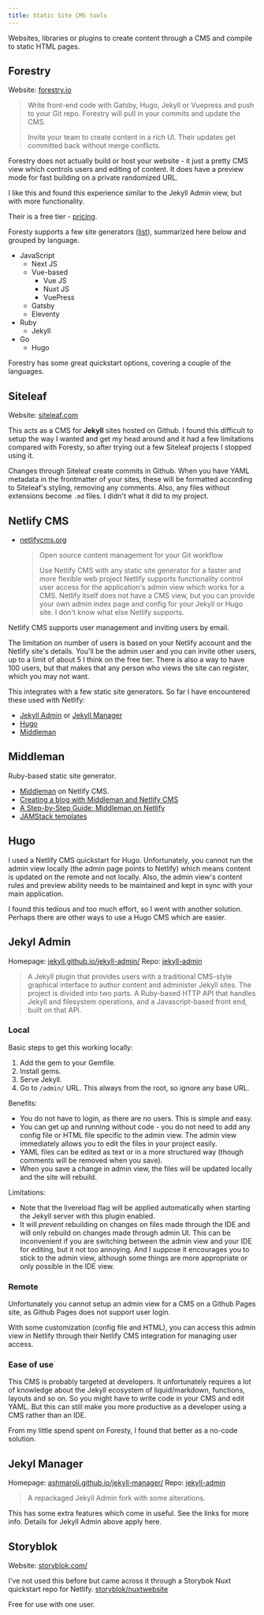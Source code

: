 ```yaml
---
title: Static Site CMS tools
---
```


Websites, libraries or plugins to create content through a CMS and compile to static HTML pages.


## Forestry

Website: [forestry.io](https://forestry.io)

> Write front-end code with Gatsby, Hugo, Jekyll or Vuepress and push to your Git repo. Forestry will pull in your commits and update the CMS.
> 
> Invite your team to create content in a rich UI. Their updates get committed back without merge conflicts.

Forestry does not actually build or host your website - it just a pretty CMS view which controls users and editing of content. It does have a preview mode for fast building on a private randomized URL.

I like this and found this experience similar to the Jekyll Admin view, but with more functionality.

Their is a free tier - [pricing](https://forestry.io/pricing/).

Foresty supports a few site generators ([list](https://forestry.io/docs/faqs/glossary/static-site-generators/)), summarized here below and grouped by language. 

- JavaScript
    - Next JS
    - Vue-based
        - Vue JS
        - Nuxt JS
        - VuePress  
    - Gatsby
    - Eleventy
- Ruby
    - Jekyll
- Go
    - Hugo

Forestry has some great quickstart options, covering a couple of the languages.


## Siteleaf

Website: [siteleaf.com](https://siteleaf.com)

This acts as a CMS for **Jekyll** sites hosted on Github. I found this difficult to setup the way I wanted and get my head around and it had a few limitations compared with Foresty, so after trying out a few Siteleaf projects I stopped using it.

Changes through Siteleaf create commits in Github. When you have YAML metadata in the frontmatter of your sites, these will be formatted according to Siteleaf's styling, removing any comments. Also, any files without extensions become `.md` files. I didn't what it did to my project.


## Netlify CMS

- [netlifycms.org](https://www.netlifycms.org/)
    > Open source content management for your Git workflow
    >
    > Use Netlify CMS with any static site generator for a faster and more flexible web project
Netlify supports functionality control user access for the application's admin view which works for a CMS. Netlify itself does not have a CMS view, but you can provide your own admin index page and config for your Jekyll or Hugo site. I don't know what else Netlify supports.

Netlify CMS supports user management and inviting users by email.

The limitation on number of users is based on your Netlify account and the Netlify site's details. You'll be the admin user and you can invite other users, up to a limit of about 5 I think on the free tier. There is also a way to have 100 users, but that makes that any person who views the site can register, which you may not want.

This integrates with a few static site generators. So far I have encountered these used with Netlify:

- [Jekyll Admin](#jekyll-admin) or [Jekyll Manager](#jekyll-manager)
- [Hugo](#hugo)
- [Middleman](#middleman)

## Middleman

Ruby-based static site generator.

- [Middleman](https://www.netlifycms.org/docs/middleman/) on Netlify CMS.
- [Creating a blog with Middleman and Netlify CMS ](https://www.netlify.com/blog/2017/04/20/creating-a-blog-with-middleman-and-netlify-cms/)
- [A Step-by-Step Guide: Middleman on Netlify](https://www.netlify.com/blog/2015/10/01/a-step-by-step-guide-middleman-on-netlify/)
- [JAMStack templates](https://templates.netlify.com/template/middleman-starter/)

## Hugo

I used a Netlify CMS quickstart for Hugo. Unfortunately, you cannot run the admin view locally (the admin page points to Netlify) which means content is updated on the remote and not locally. Also, the admin view's content rules and preview ability needs to be maintained and kept in sync with your main application. 

I found this tedious and too much effort, so I went with another solution. Perhaps there are other ways to use a Hugo CMS which are easier.

## Jekyl Admin

Homepage: [jekyll.github.io/jekyll-admin/](https://jekyll.github.io/jekyll-admin/)
Repo: [jekyll-admin](https://github.com/jekyll/jekyll-admin)

> A Jekyll plugin that provides users with a traditional CMS-style graphical interface to author content and administer Jekyll sites. The project is divided into two parts. A Ruby-based HTTP API that handles Jekyll and filesystem operations, and a Javascript-based front end, built on that API.

### Local

Basic steps to get this working locally:

1. Add the gem to your Gemfile.
2. Install gems.
3. Serve Jekyll.
4. Go to `/admin/` URL. This always from the root, so ignore any base URL. 

Benefits:
- You do not have to login, as there are no users. This is simple and easy.
- You can get up and running without code - you do not need to add any config file or HTML file specific to the admin view. The admin view immediately allows you to edit the files in your project easily. 
- YAML files can be edited as text or in a more structured way (though comments will be removed when you save).
- When you save a change in admin view, the files will be updated locally and the site will rebuild.

Limitations:
- Note that the livereload flag will be applied automatically when starting the Jekyll server with this plugin enabled. 
- It will *prevent* rebuilding on changes on files made through the IDE and will only rebuild on changes made through admin UI. This can be inconvenient if you are switching between the admin view and your IDE for editing, but it not too annoying. And I suppose it encourages you to stick to the admin view, although some things are more appropriate or only possible in the IDE view.

### Remote

Unfortunately you cannot setup an admin view for a CMS on a Github Pages site, as Github Pages does not support user login.

With some customization (config file and HTML), you can access this admin view in Netlify through their Netlify CMS integration for managing user access.

### Ease of use

This CMS is probably targeted at developers. It unfortunately requires a lot of knowledge about the Jekyll ecosystem of liquid/markdown, functions, layouts and so on. So you might have to write code in your CMS and edit YAML. But this can still make you more productive as a developer using a CMS rather than an IDE.

From my little spend spent on Foresty, I found that better as a no-code solution.

## Jekyl Manager

Homepage: [ashmaroli.github.io/jekyll-manager/](https://ashmaroli.github.io/jekyll-manager/)
Repo: [jekyll-admin](https://github.com/jekyll/jekyll-manager)

> A repackaged Jekyll Admin fork with some alterations.

This has some extra features which come in useful. See the links for more info. Details for Jekyll Admin above apply here.


## Storyblok

Website: [storyblok.com/](https://www.storyblok.com/)

I've not used this before but came across it through a Storybok Nuxt quickstart repo for Netlify. [storyblok/nuxtwebsite](https://github.com/storyblok/nuxtwebsite)

Free for use with one user.
